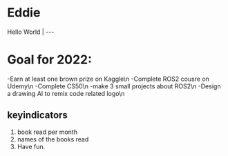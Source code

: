 # **Eddie**
Hello World
| ---
# Goal for 2022:
-Earn at least one brown prize on Kaggle\n
-Complete ROS2 cousre on Udemy\n
-Complete CS50\n
-make 3 small projects about ROS2\n
-Design a drawing AI to remix code related logo\n

## keyindicators

1. book read per month
2. names of the books read
3. Have fun.